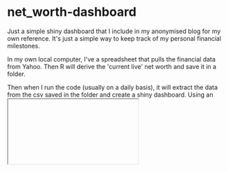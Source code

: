 # net_worth-dashboard

Just a simple shiny dashboard that I include in my anonymised blog for my own reference. It's just a simple way to keep track of my personal financial milestones.

In my own local computer, I've a spreadsheet that pulls the financial data from Yahoo. Then R will derive the 'current live' net worth and save it in a folder. 

Then when I run the code (usually on a daily basis), it will extract the data from the csv saved in the folder and create a shiny dashboard. Using an <iframe> tag, I could embed it in my blog via html.

All these steps take just 2 clicks of buttons (vba, then R run). If I've a server dedicated for this, I can automate and make it run on a daily basis or even host it online. But oh well...

Perhaps when I've more bandwidth, I will include asset allocation pie/doughnut charts just for completeness sake.

Cheers!

Jirong
